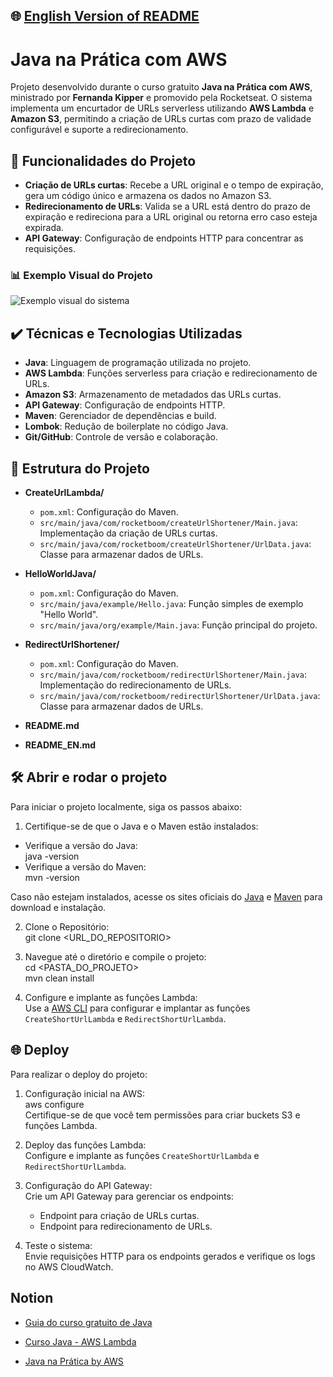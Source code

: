 ## 🌐 [English Version of README](README_EN.md)

# Java na Prática com AWS

Projeto desenvolvido durante o curso gratuito **Java na Prática com AWS**, ministrado por **Fernanda Kipper** e promovido pela Rocketseat. O sistema implementa um encurtador de URLs serverless utilizando **AWS Lambda** e **Amazon S3**, permitindo a criação de URLs curtas com prazo de validade configurável e suporte a redirecionamento.

## 🔨 Funcionalidades do Projeto

- **Criação de URLs curtas**: Recebe a URL original e o tempo de expiração, gera um código único e armazena os dados no Amazon S3.
- **Redirecionamento de URLs**: Valida se a URL está dentro do prazo de expiração e redireciona para a URL original ou retorna erro caso esteja expirada.
- **API Gateway**: Configuração de endpoints HTTP para concentrar as requisições.

### 📊 Exemplo Visual do Projeto

![Exemplo visual do sistema](https://metal-flea-041.notion.site/image/https%3A%2F%2Fprod-files-secure.s3.us-west-2.amazonaws.com%2F7e08ccba-1e15-4032-8025-5db6afff0a93%2Fb39e3ca4-fead-4100-a870-4fdd55322eec%2Fimage.drawio.png?table=block&id=11820141-41ff-80fe-971c-e69eccfdc5ec&spaceId=7e08ccba-1e15-4032-8025-5db6afff0a93&width=1420&userId=&cache=v2)

## ✔️ Técnicas e Tecnologias Utilizadas

- **Java**: Linguagem de programação utilizada no projeto.
- **AWS Lambda**: Funções serverless para criação e redirecionamento de URLs.
- **Amazon S3**: Armazenamento de metadados das URLs curtas.
- **API Gateway**: Configuração de endpoints HTTP.
- **Maven**: Gerenciador de dependências e build.
- **Lombok**: Redução de boilerplate no código Java.
- **Git/GitHub**: Controle de versão e colaboração.

## 📁 Estrutura do Projeto

- **CreateUrlLambda/**
    - `pom.xml`: Configuração do Maven.
    - `src/main/java/com/rocketboom/createUrlShortener/Main.java`: Implementação da criação de URLs curtas.
    - `src/main/java/com/rocketboom/createUrlShortener/UrlData.java`: Classe para armazenar dados de URLs.

- **HelloWorldJava/**
    - `pom.xml`: Configuração do Maven.
    - `src/main/java/example/Hello.java`: Função simples de exemplo "Hello World".
    - `src/main/java/org/example/Main.java`: Função principal do projeto.

- **RedirectUrlShortener/**
    - `pom.xml`: Configuração do Maven.
    - `src/main/java/com/rocketboom/redirectUrlShortener/Main.java`: Implementação do redirecionamento de URLs.
    - `src/main/java/com/rocketboom/redirectUrlShortener/UrlData.java`: Classe para armazenar dados de URLs.

- **README.md**
- **README_EN.md**

## 🛠️ Abrir e rodar o projeto

Para iniciar o projeto localmente, siga os passos abaixo:

1. Certifique-se de que o Java e o Maven estão instalados:
- Verifique a versão do Java:  
  java -version
- Verifique a versão do Maven:  
  mvn -version

Caso não estejam instalados, acesse os sites oficiais do [Java](https://www.java.com/) e [Maven](https://maven.apache.org/) para download e instalação.

2. Clone o Repositório:  
   git clone <URL_DO_REPOSITORIO>

3. Navegue até o diretório e compile o projeto:  
   cd <PASTA_DO_PROJETO>  
   mvn clean install

4. Configure e implante as funções Lambda:  
   Use a [AWS CLI](https://aws.amazon.com/cli/) para configurar e implantar as funções `CreateShortUrlLambda` e `RedirectShortUrlLambda`.

## 🌐 Deploy

Para realizar o deploy do projeto:

1. Configuração inicial na AWS:  
   aws configure  
   Certifique-se de que você tem permissões para criar buckets S3 e funções Lambda.

2. Deploy das funções Lambda:  
   Configure e implante as funções `CreateShortUrlLambda` e `RedirectShortUrlLambda`.

3. Configuração do API Gateway:  
   Crie um API Gateway para gerenciar os endpoints:
    - Endpoint para criação de URLs curtas.
    - Endpoint para redirecionamento de URLs.

4. Teste o sistema:  
   Envie requisições HTTP para os endpoints gerados e verifique os logs no AWS CloudWatch.

## Notion

- [Guia do curso gratuito de Java](https://efficient-sloth-d85.notion.site/Guia-do-curso-gratuito-de-Java-d19bee9b1e3049038f6cf828334821a6)

- [Curso Java - AWS Lambda](https://efficient-sloth-d85.notion.site/Curso-Java-AWS-Lambda-725cedf305da44c69c847db4e3bad657)

- [Java na Prática by AWS](https://metal-flea-041.notion.site/Java-na-Pr-tica-by-AWS-1172014141ff8022a3e4ee81c99c2e57)
